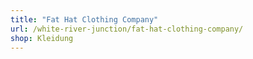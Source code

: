 ```yaml
---
title: "Fat Hat Clothing Company"
url: /white-river-junction/fat-hat-clothing-company/
shop: Kleidung
---
```

